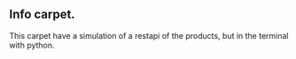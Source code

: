## Info carpet.

This carpet have a simulation of a restapi
of the products, but in the terminal with python.

